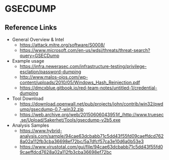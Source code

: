 # GSECDUMP

## Reference Links
- General Overview & Intel
  - https://attack.mitre.org/software/S0008/
  - https://www.microsoft.com/en-us/wdsi/threats/threat-search?query=GSECDump
- Example usage
  - https://infra.newerasec.com/infrastructure-testing/privilege-esclation/password-dumping
  - http://www.malos-ojos.com/wp-content/uploads/2010/05/Windows_Hash_Reinjection.pdf
  - https://dmcxblue.gitbook.io/red-team-notes/untitled-1/credential-dumping
- Tool Download
  - https://download.openwall.net/pub/projects/john/contrib/win32/pwdump/gsecdump-0.7-win32.zip
  - https://web.archive.org/web/20150606043951if_/http://www.truesec.se/Upload/Sakerhet/Tools/gsecdump-v2b5.exe
- Analysis Samples
  - https://www.hybrid-analysis.com/sample/94cae63dcbabb71c5dd43f55fd09caeffdcd7628a02a112fb3cba36698ef72bc/5a7dfcf57ca3e10d6a0b53e3
  - https://www.virustotal.com/gui/file/94cae63dcbabb71c5dd43f55fd09caeffdcd7628a02a112fb3cba36698ef72bc
